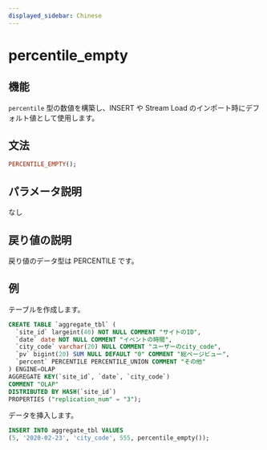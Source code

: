 ```yaml
---
displayed_sidebar: Chinese
---
```


# percentile_empty

## 機能

`percentile` 型の数値を構築し、INSERT や Stream Load のインポート時にデフォルト値として使用します。

## 文法

```Haskell
PERCENTILE_EMPTY();
```

## パラメータ説明

なし

## 戻り値の説明

戻り値のデータ型は PERCENTILE です。

## 例

テーブルを作成します。

```sql
CREATE TABLE `aggregate_tbl` (
  `site_id` largeint(40) NOT NULL COMMENT "サイトのID",
  `date` date NOT NULL COMMENT "イベントの時間",
  `city_code` varchar(20) NULL COMMENT "ユーザーのcity_code",
  `pv` bigint(20) SUM NULL DEFAULT "0" COMMENT "総ページビュー",
  `percent` PERCENTILE PERCENTILE_UNION COMMENT "その他"
) ENGINE=OLAP
AGGREGATE KEY(`site_id`, `date`, `city_code`)
COMMENT "OLAP"
DISTRIBUTED BY HASH(`site_id`)
PROPERTIES ("replication_num" = "3");
```

データを挿入します。

```sql
INSERT INTO aggregate_tbl VALUES
(5, '2020-02-23', 'city_code', 555, percentile_empty());
```
